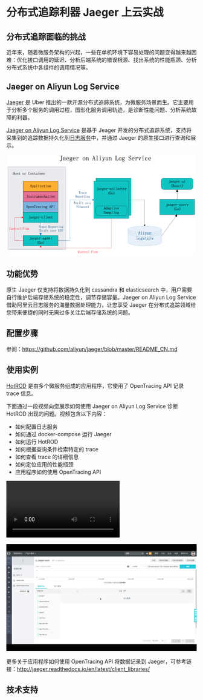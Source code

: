 # 分布式追踪利器 Jaeger 上云实战

## 分布式追踪面临的挑战
近年来，随着微服务架构的兴起，一些在单机环境下容易处理的问题变得越来越困难：优化接口调用的延迟、分析后端系统的错误根源、找出系统的性能瓶颈、分析分布式系统中各组件的调用情况等。

## Jaeger on Aliyun Log Service
[Jaeger](http://jaeger.readthedocs.io/en/latest/) 是 Uber 推出的一款开源分布式追踪系统，为微服务场景而生。它主要用于分析多个服务的调用过程，图形化服务调用轨迹，是诊断性能问题、分析系统故障的利器。

[Jaeger on Aliyun Log Service](https://github.com/aliyun/jaeger) 是基于 Jeager 开发的分布式追踪系统，支持将采集到的追踪数据持久化到[日志服务](https://help.aliyun.com/product/28958.html)中，并通过 Jaeger 的原生接口进行查询和展示。

![architecture.png](/pics/architecture.png)

## 功能优势
原生 Jaeger 仅支持将数据持久化到 cassandra 和 elasticsearch 中，用户需要自行维护后端存储系统的稳定性，调节存储容量。Jaeger on Aliyun Log Service 借助阿里云日志服务的海量数据处理能力，让您享受 Jaeger 在分布式追踪领域给您带来便捷的同时无需过多关注后端存储系统的问题。

## 配置步骤
参阅：https://github.com/aliyun/jaeger/blob/master/README_CN.md

## 使用实例
[HotROD](https://github.com/aliyun/jaeger/tree/master/examples/hotrod) 是由多个微服务组成的应用程序，它使用了 OpenTracing API 记录 trace 信息。

下面通过一段视频向您展示如何使用 Jaeger on Aliyun Log Service 诊断 HotROD 出现的问题。视频包含以下内容：
* 如何配置日志服务
* 如何通过 docker-compose 运行 Jaeger
* 如何运行 HotROD
* 如何根据查询条件检索特定的 trace
* 如何查看 trace 的详细信息
* 如何定位应用的性能瓶颈
* 应用程序如何使用 OpenTracing API

<video autoplay="autoplay" src="http://cloud.video.taobao.com//play/u/2143829456/p/1/e/6/t/1/50080498316.mp4" controls="true"></video>

[![Watch the video](/pics/jaeger_video.png)](http://cloud.video.taobao.com//play/u/2143829456/p/1/e/6/t/1/50080498316.mp4)

更多关于应用程序如何使用 OpenTracing API 将数据记录到 Jaeger，可参考链接：http://jaeger.readthedocs.io/en/latest/client_libraries/

## 技术支持